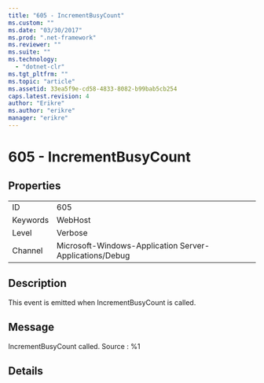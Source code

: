 ```yaml
---
title: "605 - IncrementBusyCount"
ms.custom: ""
ms.date: "03/30/2017"
ms.prod: ".net-framework"
ms.reviewer: ""
ms.suite: ""
ms.technology: 
  - "dotnet-clr"
ms.tgt_pltfrm: ""
ms.topic: "article"
ms.assetid: 33ea5f9e-cd58-4833-8082-b99bab5cb254
caps.latest.revision: 4
author: "Erikre"
ms.author: "erikre"
manager: "erikre"
---
```

# 605 - IncrementBusyCount
## Properties  
  
|||  
|-|-|  
|ID|605|  
|Keywords|WebHost|  
|Level|Verbose|  
|Channel|Microsoft-Windows-Application Server-Applications/Debug|  
  
## Description  
 This event is emitted when IncrementBusyCount is called.  
  
## Message  
 IncrementBusyCount called. Source : %1  
  
## Details
